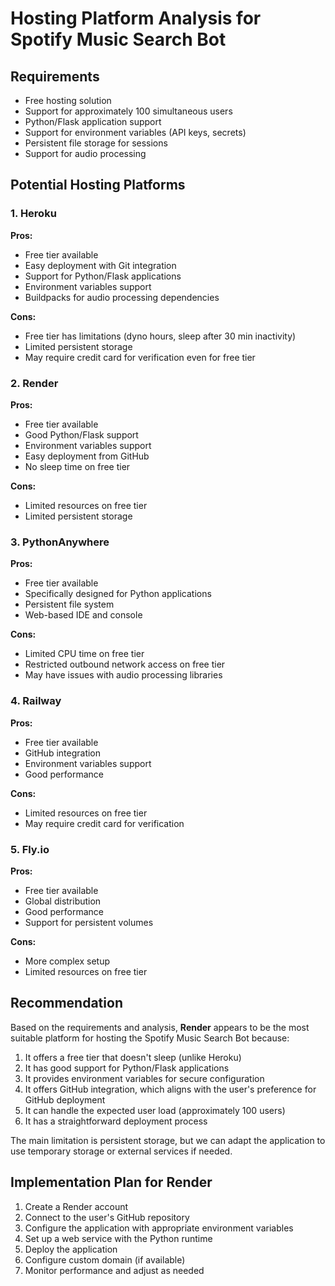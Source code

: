 # Hosting Platform Analysis for Spotify Music Search Bot

## Requirements
- Free hosting solution
- Support for approximately 100 simultaneous users
- Python/Flask application support
- Support for environment variables (API keys, secrets)
- Persistent file storage for sessions
- Support for audio processing

## Potential Hosting Platforms

### 1. Heroku
**Pros:**
- Free tier available
- Easy deployment with Git integration
- Support for Python/Flask applications
- Environment variables support
- Buildpacks for audio processing dependencies

**Cons:**
- Free tier has limitations (dyno hours, sleep after 30 min inactivity)
- Limited persistent storage
- May require credit card for verification even for free tier

### 2. Render
**Pros:**
- Free tier available
- Good Python/Flask support
- Environment variables support
- Easy deployment from GitHub
- No sleep time on free tier

**Cons:**
- Limited resources on free tier
- Limited persistent storage

### 3. PythonAnywhere
**Pros:**
- Free tier available
- Specifically designed for Python applications
- Persistent file system
- Web-based IDE and console

**Cons:**
- Limited CPU time on free tier
- Restricted outbound network access on free tier
- May have issues with audio processing libraries

### 4. Railway
**Pros:**
- Free tier available
- GitHub integration
- Environment variables support
- Good performance

**Cons:**
- Limited resources on free tier
- May require credit card for verification

### 5. Fly.io
**Pros:**
- Free tier available
- Global distribution
- Good performance
- Support for persistent volumes

**Cons:**
- More complex setup
- Limited resources on free tier

## Recommendation

Based on the requirements and analysis, **Render** appears to be the most suitable platform for hosting the Spotify Music Search Bot because:

1. It offers a free tier that doesn't sleep (unlike Heroku)
2. It has good support for Python/Flask applications
3. It provides environment variables for secure configuration
4. It offers GitHub integration, which aligns with the user's preference for GitHub deployment
5. It can handle the expected user load (approximately 100 users)
6. It has a straightforward deployment process

The main limitation is persistent storage, but we can adapt the application to use temporary storage or external services if needed.

## Implementation Plan for Render

1. Create a Render account
2. Connect to the user's GitHub repository
3. Configure the application with appropriate environment variables
4. Set up a web service with the Python runtime
5. Deploy the application
6. Configure custom domain (if available)
7. Monitor performance and adjust as needed
